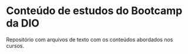 # Conteúdo de estudos do Bootcamp da DIO
Repositório com arquivos de texto com os conteúdos abordados nos cursos.
